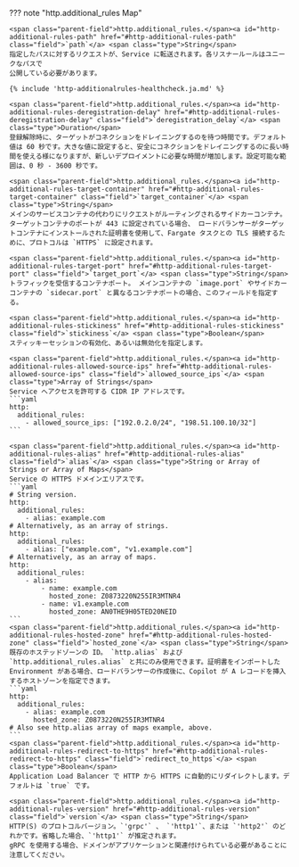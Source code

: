 ??? note "http.additional_rules Map"

    <span class="parent-field">http.additional_rules.</span><a id="http-additional-rules-path" href="#http-additional-rules-path" class="field">`path`</a> <span class="type">String</span> 
    指定したパスに対するリクエストが、Service に転送されます。各リスナールールはユニークなパスで
    公開している必要があります。 

    {% include 'http-additionalrules-healthcheck.ja.md' %}
    
    <span class="parent-field">http.additional_rules.</span><a id="http-additional-rules-deregistration-delay" href="#http-additional-rules-deregistration-delay" class="field">`deregistration_delay`</a> <span class="type">Duration</span> 
    登録解除時に、ターゲットがコネクションをドレイニングするのを待つ時間です。デフォルト値は 60 秒です。大きな値に設定すると、安全にコネクションをドレイニングするのに長い時間を使える様になりますが、新しいデプロイメントに必要な時間が増加します。設定可能な範囲は、0 秒 - 3600 秒です。
    
    <span class="parent-field">http.additional_rules.</span><a id="http-additional-rules-target-container" href="#http-additional-rules-target-container" class="field">`target_container`</a> <span class="type">String</span>  
    メインのサービスコンテナの代わりにリクエストがルーティングされるサイドカーコンテナ。
    ターゲットコンテナのポートが 443 に設定されている場合、 ロードバランサーがターゲットコンテナにインストールされた証明書を使用して、Fargate タスクとの TLS 接続するために、プロトコルは `HTTPS` に設定されます。
    
    <span class="parent-field">http.additional_rules.</span><a id="http-additional-rules-target-port" href="#http-additional-rules-target-port" class="field">`target_port`</a> <span class="type">String</span>  
    トラフィックを受信するコンテナポート。 メインコンテナの `image.port` やサイドカーコンテナの `sidecar.port` と異なるコンテナポートの場合、このフィールドを指定する。
    
    <span class="parent-field">http.additional_rules.</span><a id="http-additional-rules-stickiness" href="#http-additional-rules-stickiness" class="field">`stickiness`</a> <span class="type">Boolean</span>  
    スティッキーセッションの有効化、あるいは無効化を指定します。
    
    <span class="parent-field">http.additional_rules.</span><a id="http-additional-rules-allowed-source-ips" href="#http-additional-rules-allowed-source-ips" class="field">`allowed_source_ips`</a> <span class="type">Array of Strings</span>  
    Service へアクセスを許可する CIDR IP アドレスです。
    ```yaml
    http:
      additional_rules:
        - allowed_source_ips: ["192.0.2.0/24", "198.51.100.10/32"]
    ```
    
    <span class="parent-field">http.additional_rules.</span><a id="http-additional-rules-alias" href="#http-additional-rules-alias" class="field">`alias`</a> <span class="type">String or Array of Strings or Array of Maps</span>
    Service の HTTPS ドメインエリアスです。
    ```yaml
    # String version.
    http:
      additional_rules:
        - alias: example.com
    # Alternatively, as an array of strings.
    http:
      additional_rules:
        - alias: ["example.com", "v1.example.com"]
    # Alternatively, as an array of maps.
    http:
      additional_rules:
        - alias:
            - name: example.com
              hosted_zone: Z0873220N255IR3MTNR4
            - name: v1.example.com
              hosted_zone: AN0THE9H05TED20NEID
    ```
    <span class="parent-field">http.additional_rules.</span><a id="http-additional-rules-hosted-zone" href="#http-additional-rules-hosted-zone" class="field">`hosted_zone`</a> <span class="type">String</span>
    既存のホステッドゾーンの ID。 `http.alias` および `http.additional_rules.alias` と共にのみ使用できます。証明書をインポートした Environment がある場合、ロードバランサーの作成後に、Copilot が A レコードを挿入するホストゾーンを指定できます。
    ```yaml
    http:
      additional_rules:
        - alias: example.com
          hosted_zone: Z0873220N255IR3MTNR4
    # Also see http.alias array of maps example, above.
    ```
    <span class="parent-field">http.additional_rules.</span><a id="http-additional-rules-redirect-to-https" href="#http-additional-rules-redirect-to-https" class="field">`redirect_to_https`</a> <span class="type">Boolean</span>  
    Application Load Balancer で HTTP から HTTPS に自動的にリダイレクトします。デフォルトは `true` です。 

    <span class="parent-field">http.additional_rules.</span><a id="http-additional-rules-version" href="#http-additional-rules-version" class="field">`version`</a> <span class="type">String</span> 
    HTTP(S) のプロトコルバージョン。`'grpc'` 、 `'http1'`、または `'http2'` のどれかです。省略した場合、`'http1'` が推定されます。
    gRPC を使用する場合、ドメインがアプリケーションと関連付けられている必要があることに注意してください。
